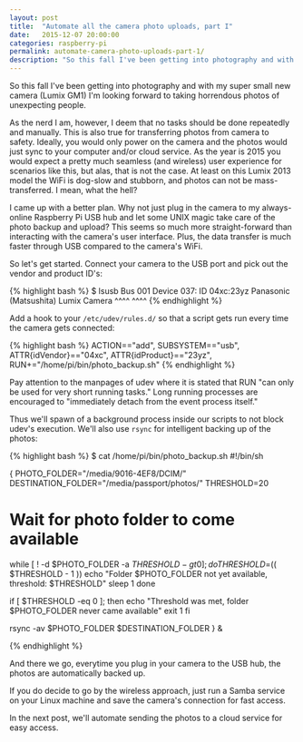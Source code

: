 ```yaml
---
layout: post
title:  "Automate all the camera photo uploads, part I"
date:   2015-12-07 20:00:00
categories: raspberry-pi
permalink: automate-camera-photo-uploads-part-1/
description: "So this fall I've been getting into photography and with my super small new camera (Lumix GM1) I'm looking forward to taking horrendous photos of unexpecting people. As the nerd I am, however, I deem that no tasks should be done repeatedly and manually. This is also true for transferring photos from camera to safety. Ideally, you would only power on the camera and the photos would just sync to your computer and/or cloud service. As the year is 2015 you would expect a pretty much seamless (and wireless) user experience for scenarios like this, but alas, that is not the case."
---
```


So this fall I've been getting into photography and with my super small new camera (Lumix GM1) I'm looking forward to taking horrendous photos of unexpecting people.

As the nerd I am, however, I deem that no tasks should be done repeatedly and manually. This is also true for transferring photos from camera to safety. Ideally, you would only power on the camera and the photos would just sync to your computer and/or cloud service. As the year is 2015 you would expect a pretty much seamless (and wireless) user experience for scenarios like this, but alas, that is not the case. At least on this Lumix 2013 model the WiFi is dog-slow and stubborn, and photos can not be
mass-transferred. I mean, what the hell?  

I came up with a better plan. Why not just plug in the camera to my always-online Raspberry Pi USB hub and let some UNIX magic take care of the photo backup and upload? This seems so much more straight-forward than interacting with the camera's user interface. Plus, the data transfer is much faster through USB compared to the camera's WiFi.

So let's get started. Connect your camera to the USB port and pick out the vendor and product ID's:

{% highlight bash %}
$ lsusb
Bus 001 Device 037: ID 04xc:23yz Panasonic (Matsushita) Lumix Camera
                       ^^^^ ^^^^
{% endhighlight %}

Add a hook to your `/etc/udev/rules.d/` so that a script gets run every time the camera gets connected:

{% highlight bash %}
ACTION=="add", SUBSYSTEM=="usb", ATTR{idVendor}=="04xc", ATTR{idProduct}=="23yz", RUN+="/home/pi/bin/photo_backup.sh"
{% endhighlight %}

Pay attention to the manpages of udev where it is stated that RUN "can only be used for very short running tasks." Long running processes are encouraged to "immediately detach from the event process itself."

Thus we'll spawn of a background process inside our scripts to not block udev's execution. We'll also use `rsync` for intelligent backing up of the photos:

{% highlight bash %}
$ cat /home/pi/bin/photo_backup.sh
#!/bin/sh

{
  PHOTO_FOLDER="/media/9016-4EF8/DCIM/"
  DESTINATION_FOLDER="/media/passport/photos/"
  THRESHOLD=20
  # Wait for photo folder to come available
  while [ ! -d $PHOTO_FOLDER -a $THRESHOLD -gt 0 ]; do
    THRESHOLD=$(( $THRESHOLD - 1 ))
    echo "Folder $PHOTO_FOLDER not yet available, threshold: $THRESHOLD"
    sleep 1
  done

  if [ $THRESHOLD -eq 0 ]; then
    echo "Threshold was met, folder $PHOTO_FOLDER never came available"
    exit 1
  fi

  rsync -av $PHOTO_FOLDER $DESTINATION_FOLDER
} &

{% endhighlight %}

And there we go, everytime you plug in your camera to the USB hub, the photos are automatically backed up.

If you do decide to go by the wireless approach, just run a Samba service on your Linux machine and save the camera's connection for fast access. 

In the next post, we'll automate sending the photos to a cloud service for easy access.
